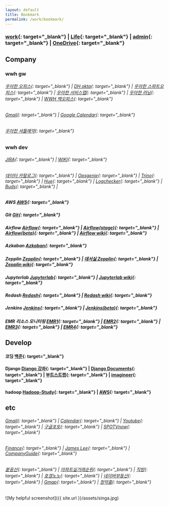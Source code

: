 ```yaml
---
layout: default
title: Bookmark
permalink: /work/bookmark/
---
```


### [work](https://docs.google.com/spreadsheets/d/1SeCT5FQRt6YyaUJyYaGnP3gDvT4bxraZZ-4ErNIC_so/edit#gid=2139674149){: target="_blank"}  |  [Life](https://docs.google.com/spreadsheets/d/1htlsHEjF3kyStqdPx_tDRqgzLBSzyb8pseZfMu0IGuI/edit#gid=744904533){: target="_blank"}  |  [admin](https://docs.google.com/spreadsheets/d/1yDYln-okTCJijys8r4rK03Eq4eNVwjXy23WLv563KvU/edit#gid=711082442){: target="_blank"}  |  [OneDrive](https://onedrive.live.com/){: target="_blank"} 
 
 
## Company

### wwh gw
###### [우아한 오피스](https://office.woowa.in/Website/Portal/Main.aspx){: target="_blank"}  |  [DH okta](https://deliveryhero.okta.com/login/login.htm?fromURI=%2Fapp%2FUserHome){: target="_blank"}  |  [우아한 스파트오피스](https://smartoffice.woowa.in/usc/mtg/selectUscMtgResveDayList.do){: target="_blank"}  |  [우아한 서비스맵](https://product.platform.baemin.in/graph){: target="_blank"}  |  [우아한 러닝](https://woowa.live/){: target="_blank"}  |  [WWH 백오피스](https://auth-admin.baemin.in/projects/54/authority-requests/93457){: target="_blank"}
###### [Gmail](https://mail.google.com/mail/u/1/#inbox){: target="_blank"}  |  [Google Calendar](https://calendar.google.com/calendar/u/1/r){: target="_blank"}
###### [우아한 셔틀예약](https://docs.google.com/spreadsheets/d/1JjixZDM8PUl0ji2eLftGSizfx1NpQfuvqTIjAxIloJM/edit#gid=88456849){: target="_blank"}  
 
 
### wwh dev
###### [JIRA](https://jira.woowa.in/browse/DATAENG-1915?jql=project%20%3D%20DATAENG%20AND%20resolution%20%3D%20Unresolved%20ORDER%20BY%20priority%20DESC%2C%20updated%20DESC){: target="_blank"}  |  [WIKI](https://wiki.woowa.in/display/DATAENGINEERING){: target="_blank"}
###### [데이터 카탈로그](https://datacatalog.woowa.in/main){: target="_blank"}  |  [Opsgenie](https://woowabros.app.opsgenie.com/auth/login?targetUri=%2Falert%2Flist){: target="_blank"}  |  [Trino](https://trino.emr.ds.woowa.in/ui/){: target="_blank"}  |  [Hue](https://hue.ds.woowa.in/hue/accounts/login?next=/){: target="_blank"}  |  [Logchecker](https://logchecker.woowa.in/dashboard/search/){: target="_blank"}  |  [Buds](https://buds.woowa.in/){: target="_blank"}  |
##### AWS [AWS](https://key.oneid.woowa.in/auth/realms/oneid/protocol/saml/clients/aws/){: target="_blank"}
##### Git [Git](https://git.baemin.in/){: target="_blank"}
##### Airflow [Airflow](https://airflow.woowa.in/home){: target="_blank"}  |  [Airflow(stage)](https://airflow.stage.ds.woowa.in/home){: target="_blank"}  |  [Airflow(beta)](https://airflow.beta.woowa.in/home){: target="_blank"}  |  [Airflow wiki](https://wiki.woowa.in/pages/viewpage.action?pageId=125478396){: target="_blank"}
##### Azkaban [Azkaban](https://azkaban.stage.ds.woowa.in/index?all){: target="_blank"}
##### Zepplin [Zepplin](https://zeppelin.ds.woowa.in/emr-prod/main/#/?ref=%2F){: target="_blank"}  |  [데서실 Zepplin](https://zeppelin.ds.woowa.in/){: target="_blank"}  |  [Zepplin wiki](https://wiki.woowa.in/pages/viewpage.action?pageId=151013568){: target="_blank"}
##### Jupyterlab [Jupyterlab](https://jupyterlab.woowa.in/user/jaewoo.ryu/lab){: target="_blank"}  |  [Jupyterlab wiki](https://wiki.woowa.in/pages/viewpage.action?pageId=175525228){: target="_blank"}
##### Redash [Redash](https://redash.woowa.in/){: target="_blank"}  |  [Redash wiki](https://wiki.woowa.in/pages/viewpage.action?pageId=109937849){: target="_blank"}
##### Jenkins [Jenkins](https://jenkins.ds.woowa.in/){: target="_blank"}  |  [Jenkins(beta)](https://jenkins.beta.ds.woowa.in/){: target="_blank"}
##### EMR 리소스 모니터링 [EMR1](https://ds-daily-1.yarn.emr.ds.woowa.in/cluster/scheduler?openQueues=Queue:%20default){: target="_blank"}  |  [EMR2](https://ds-realtime.yarn.emr.ds.woowa.in/cluster/scheduler?openQueues=Queue:%20default){: target="_blank"}  |  [EMR3](https://ds-stage.yarn.emr.ds.woowa.in/cluster/scheduler?openQueues=Queue:%20default){: target="_blank"}  |  [EMR4](https://ds-high.yarn.emr.ds.woowa.in/cluster/scheduler){: target="_blank"}
 
 

## Develop
#### 코딩 [백준](https://www.acmicpc.net/){: target="_blank"} 
#### Django [Django 강좌](https://www.imagineer.io/courses/101240/lectures/1851490){: target="_blank"}  |  [Django Documents](https://docs.djangoproject.com){: target="_blank"}  |  [부트스트랩](http://bootstrapk.com/){: target="_blank"}  |  [imagineer](https://github.com/imagineer-io){: target="_blank"}
#### hadoop [Hadoop-Study](https://wikidocs.net/profile/info/book/6965){: target="_blank"}  |  [AWS](https://ap-northeast-2.console.aws.amazon.com/){: target="_blank"}

## etc
###### [Gmail](https://mail.google.com/mail/u/0/){: target="_blank"}  |  [Calendar](https://calendar.naver.com){: target="_blank"}  |  [Youtube](https://www.youtube.com/){: target="_blank"}  |  [구글포토](https://photos.google.com/){: target="_blank"}  |  [SPOTVnow](https://www.spotvnow.co.kr/){: target="_blank"}
###### [Finance](https://finance.naver.com/){: target="_blank"}  |  [James Lee](https://blog.naver.com/ionia17){: target="_blank"}  |  [CompanyGuide](http://comp.fnguide.com/){: target="_blank"}
###### [붇옹산](https://cafe.naver.com/jaegebal){: target="_blank"}  |  [아파트실거래순위](https://www.todayoung.com/area1.html?area_code=){: target="_blank"}  |  [직방](https://www.zigbang.com/home/apt/map){: target="_blank"}  |  [호갱노노](https://hogangnono.com/){: target="_blank"}  |  [네이버부동산](https://land.naver.com/){: target="_blank"}  |  [Gmap](https://www.google.co.kr/maps/){: target="_blank"}  |  [청약홈](https://www.applyhome.co.kr/ai/aia/selectAPTLttotPblancListView.do){: target="_blank"}


 
 
 

![My helpful screenshot]({{ site.url }}/assets/singa.jpg)

